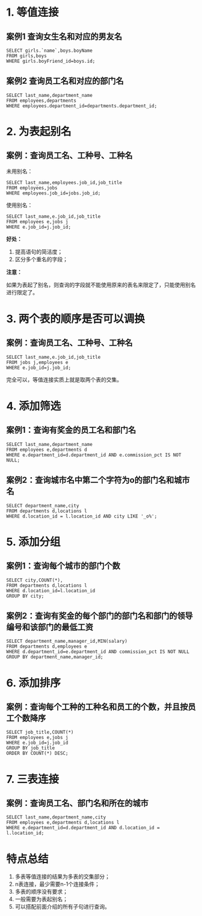 # 1. 等值连接

## 案例1 查询女生名和对应的男友名

```mysql
SELECT girls.`name`,boys.boyName
FROM girls,boys
WHERE girls.boyFriend_id=boys.id;
```

## 案例2 查询员工名和对应的部门名

```mysql
SELECT last_name,department_name
FROM employees,departments
WHERE employees.department_id=departments.department_id;
```





# 2. 为表起别名

## 案例：查询员工名、工种号、工种名

未用别名：

```mysql
SELECT last_name,employees.job_id,job_title
FROM employees,jobs
WHERE employees.job_id=jobs.job_id;
```

使用别名：

```mysql
SELECT last_name,e.job_id,job_title
FROM employees e,jobs j
WHERE e.job_id=j.job_id;
```

**好处：**

1. 提高语句的简洁度；
2. 区分多个重名的字段；

**注意：**

如果为表起了别名，则查询的字段就不能使用原来的表名来限定了，只能使用别名进行限定了。



# 3. 两个表的顺序是否可以调换

## 案例：查询员工名、工种号、工种名

```mysql
SELECT last_name,e.job_id,job_title
FROM jobs j,employees e
WHERE e.job_id=j.job_id;
```

完全可以，等值连接实质上就是取两个表的交集。





# 4. 添加筛选

## 案例1：查询有奖金的员工名和部门名

```mysql
SELECT last_name,department_name
FROM employees e,departments d
WHERE e.department_id=d.department_id AND e.commission_pct IS NOT NULL;
```



## 案例2：查询城市名中第二个字符为o的部门名和城市名

```mysql
SELECT department_name,city
FROM departments d,locations l
WHERE d.location_id = l.location_id AND city LIKE '_o%';
```





# 5. 添加分组

## 案例1：查询每个城市的部门个数

```mysql
SELECT city,COUNT(*),
FROM departments d,locations l
WHERE d.location_id=l.location_id
GROUP BY city;
```



## 案例2：查询有奖金的每个部门的部门名和部门的领导编号和该部门的最低工资

```mysql
SELECT department_name,manager_id,MIN(salary)
FROM departments d,employees e
WHERE d.department_id=e.department_id AND commission_pct IS NOT NULL
GROUP BY department_name,manager_id;
```



# 6. 添加排序

## 案例：查询每个工种的工种名和员工的个数，并且按员工个数降序

```mysql
SELECT job_title,COUNT(*)
FROM employees e,jobs j
WHERE e.job_id=j.job_id
GROUP BY job_title
ORDER BY COUNT(*) DESC;
```



# 7. 三表连接

## 案例：查询员工名、部门名和所在的城市

```mysql
SELECT last_name,department_name,city
FROM employees e,departments d,locations l
WHERE e.department_id=d.department_id AND d.location_id = l.location_id;
```



# 特点总结

1. 多表等值连接的结果为多表的交集部分；
2. n表连接，最少需要n-1个连接条件；
3. 多表的顺序没有要求；
4. 一般需要为表起别名；
5. 可以搭配前面介绍的所有子句进行查询。